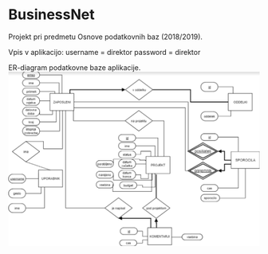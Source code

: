 # BusinessNet
Projekt pri predmetu Osnove podatkovnih baz (2018/2019).

Vpis v aplikacijo:
  username = direktor
  password = direktor

ER-diagram podatkovne baze aplikacije. 
![alt text](diagram.png)
